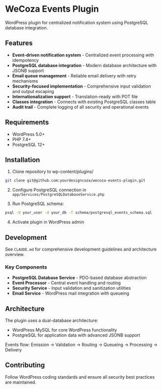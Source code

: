 # WeCoza Events Plugin

WordPress plugin for centralized notification system using PostgreSQL database integration.

## Features

- **Event-driven notification system** - Centralized event processing with idempotency
- **PostgreSQL database integration** - Modern database architecture with JSONB support
- **Email queue management** - Reliable email delivery with retry mechanisms
- **Security-focused implementation** - Comprehensive input validation and output escaping
- **Internationalization support** - Translation-ready with POT file
- **Classes integration** - Connects with existing PostgreSQL classes table
- **Audit trail** - Complete logging of all security and operational events

## Requirements

- WordPress 5.0+
- PHP 7.4+
- PostgreSQL 12+

## Installation

1. Clone repository to wp-content/plugins/
```bash
git clone git@github.com:yourdesigncoza/wecoza-events-plugin.git
```

2. Configure PostgreSQL connection in `app/Services/PostgreSQLDatabaseService.php`

3. Run PostgreSQL schema:
```bash
psql -U your_user -d your_db -f schema/postgresql_events_schema.sql
```

4. Activate plugin in WordPress admin

## Development

See `CLAUDE.md` for comprehensive development guidelines and architecture overview.

### Key Components

- **PostgreSQL Database Service** - PDO-based database abstraction
- **Event Processor** - Central event handling and routing
- **Security Service** - Input validation and sanitization utilities
- **Email Service** - WordPress mail integration with queueing

## Architecture

The plugin uses a dual-database architecture:
- WordPress MySQL for core WordPress functionality
- PostgreSQL for application data with advanced JSONB support

Events flow: Emission → Validation → Routing → Queueing → Processing → Delivery

## Contributing

Follow WordPress coding standards and ensure all security best practices are maintained.